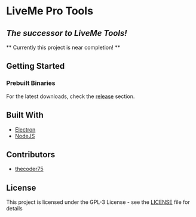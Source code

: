 # LiveMe Pro Tools

## *The successor to LiveMe Tools!*

** Currently this project is near completion! **

## Getting Started

### Prebuilt Binaries

For the latest downloads, check the [release](releases/) section.

## Built With
* [Electron](http://electron.atom.io)
* [NodeJS](http://nodejs.org)

## Contributors
* [thecoder75](https://github.com/thecoder75)

## License
This project is licensed under the GPL-3 License - see the [LICENSE](LICENSE)
file for details
